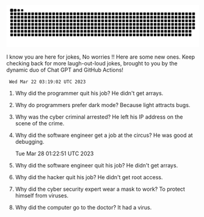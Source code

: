<picture>
  <source media="(prefers-color-scheme: dark)" srcset="https://raw.githubusercontent.com/platane/platane/output/github-contribution-grid-snake-dark.svg">
  <source media="(prefers-color-scheme: light)" srcset="https://raw.githubusercontent.com/platane/platane/output/github-contribution-grid-snake.svg">
  <img alt="github contribution grid snake animation" src="https://raw.githubusercontent.com/platane/platane/output/github-contribution-grid-snake.svg">
</picture>


I know you are here for jokes, No worries !!
Here are some new ones. Keep checking back for more laugh-out-loud jokes, brought to you by the dynamic duo of Chat GPT and GitHub Actions!

     Wed Mar 22 03:19:02 UTC 2023


1. Why did the programmer quit his job? He didn't get arrays.
2. Why do programmers prefer dark mode? Because light attracts bugs.
3. Why was the cyber criminal arrested? He left his IP address on the scene of the crime.
4. Why did the software engineer get a job at the circus? He was good at debugging.

     Tue Mar 28 01:22:51 UTC 2023
1. Why did the software engineer quit his job? He didn't get arrays.
2. Why did the hacker quit his job? He didn't get root access.
3. Why did the cyber security expert wear a mask to work? To protect himself from viruses.
4. Why did the computer go to the doctor? It had a virus.
